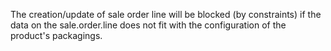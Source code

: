 The creation/update of sale order line will be blocked (by constraints)
if the data on the sale.order.line does not fit with the configuration
of the product's packagings.
